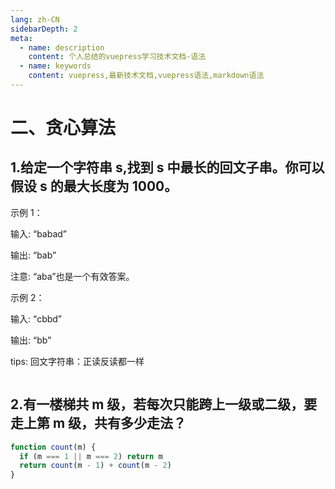 ```yaml
---
lang: zh-CN
sidebarDepth: 2
meta:
  - name: description
    content: 个人总结的vuepress学习技术文档-语法
  - name: keywords
    content: vuepress,最新技术文档,vuepress语法,markdown语法
---
```


# 二、贪心算法

## 1.给定一个字符串 s,找到 s 中最长的回文子串。你可以假设 s 的最大长度为 1000。

示例 1：

输入: “babad”

输出: “bab”

注意: “aba”也是一个有效答案。

示例 2：

输入: “cbbd”

输出: “bb”

tips: 回文字符串：正读反读都一样

```js
```

## 2.有一楼梯共 m 级，若每次只能跨上一级或二级，要走上第 m 级，共有多少走法？

```js
function count(m) {
  if (m === 1 || m === 2) return m
  return count(m - 1) + count(m - 2)
}
```
